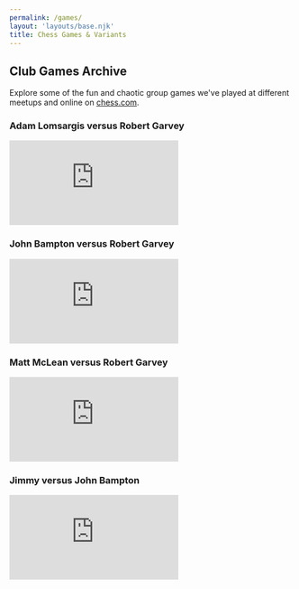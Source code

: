 ```yaml
---
permalink: /games/
layout: 'layouts/base.njk'
title: Chess Games & Variants
---
```


<section class="px-4 max-w-3xl">
  <h2 class="text-center text-xl md:text-2xl font-semibold mb-3">
    Club Games Archive
  </h2>
  <p class="text-center text-base md:text-lg mb-8">
    Explore some of the fun and chaotic group games we've played at different meetups and online on
    <a href="https://chess.com" class="text-blue-400 underline hover:text-blue-300" target="_blank" rel="noopener noreferrer">chess.com</a>.
  </p>
  <div class="space-y-8">
    <!-- Game Item 1 -->
    <div class="bg-black bg-opacity-50 p-4 rounded-xl shadow-lg">
      <h3 class="text-white text-xl font-semibold mb-3 text-center">
        Adam Lomsargis versus Robert Garvey
      </h3>
      <div class="aspect-video">
        <iframe
          id="13545254"
          allowtransparency="true"
          frameborder="0"
          class="w-full h-full rounded-lg"
          src="https://www.chess.com/emboard?id=13545254"
        ></iframe>
      </div>
    </div>
    <!-- Game Item 2 -->
    <div class="bg-black bg-opacity-50 p-4 rounded-xl shadow-lg">
      <h3 class="text-white text-xl font-semibold mb-3 text-center">
        John Bampton versus Robert Garvey
      </h3>
      <div class="aspect-video">
        <iframe
          id="13545220"
          allowtransparency="true"
          frameborder="0"
          class="w-full h-full rounded-lg"
          src="https://www.chess.com/emboard?id=13545220"
        ></iframe>
      </div>
    </div>
    <!-- Game Item 3 -->
    <div class="bg-black bg-opacity-50 p-4 rounded-xl shadow-lg">
      <h3 class="text-white text-xl font-semibold mb-3 text-center">
        Matt McLean versus Robert Garvey
      </h3>
      <div class="aspect-video">
        <iframe
          id="13545240"
          allowtransparency="true"
          frameborder="0"
          class="w-full h-full rounded-lg"
          src="https://www.chess.com/emboard?id=13545240"
        ></iframe>
      </div>
    </div>
    <!-- Game Item 4 -->
    <div class="bg-black bg-opacity-50 p-4 rounded-xl shadow-lg">
      <h3 class="text-white text-xl font-semibold mb-3 text-center">
        Jimmy versus John Bampton
      </h3>
      <div class="aspect-video">
        <iframe
          id="13545342"
          allowtransparency="true"
          frameborder="0"
          class="w-full h-full rounded-lg"
          src="https://www.chess.com/emboard?id=13545342"
        ></iframe>
      </div>
    </div>
  </div>
</section>
